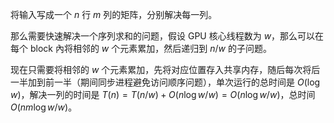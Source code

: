 将输入写成一个 $n$ 行 $m$ 列的矩阵，分别解决每一列。

那么需要快速解决一个序列求和的问题，假设 GPU 核心线程数为 $w$，那么可以在每个 block 內将相邻的 $w$ 个元素累加，然后递归到 $n/w$ 的子问题。

现在只需要将相邻的 $w$ 个元素累加，先将对应位置存入共享内存，随后每次将后一半加到前一半（期间同步进程避免访问顺序问题），单次运行的总时间是 $O(\log w)$，解决一列的时间是 $T(n)=T(n/w)+O(n\log w/w)=O(n\log w/w)$，总时间 $O(nm\log w/w)$。

